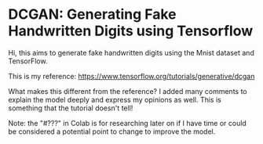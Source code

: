 # DCGAN: Generating Fake Handwritten Digits using Tensorflow

Hi, this aims to generate fake handwritten digits using the Mnist dataset and TensorFlow.

This is my reference:  https://www.tensorflow.org/tutorials/generative/dcgan 

What makes this different from the reference? I added many comments to explain the model deeply and express my opinions as well. This is something that the tutorial doesn't tell!

Note: the "#???" in Colab is for researching later on if I have time or could be considered a potential point to change to improve the model.
